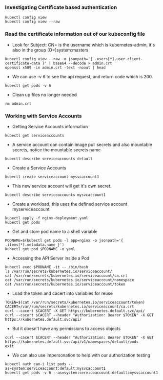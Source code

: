 ### Investigating Certificate based authentication

```shell
kubectl config view
kubectl config view --raw
```


### Read the certificate information out of our kubeconfig file

- Look for Subject: CN= is the username which is kubernetes-admin, it's also in the group (O=)system:masters

```shell
kubectl config view --raw -o jsonpath='{ .users[*].user.client-certificate-data }' | base64 --decode > admin.crt
openssl x509 -in admin.crt -text -noout | head
```

- We can use -v 6 to see the api request, and return code which is 200.

```shell
kubectl get pods -v 6
```

- Clean up files no longer needed

```shell
rm admin.crt
```



### Working with Service Accounts

- Getting Service Accounts information

```shell
kubectl get serviceaccounts
```

- A service account can contain image pull secrets and also mountable secrets, notice the mountable secrets name

```shell
kubectl describe serviceaccounts default
```

- Create a Service Accounts

```shell
kubectl create serviceaccount mysvcaccount1
```

- This new service account will get it's own secret.

```shell
kubectl describe serviceaccounts mysvcaccount1
```

- Create a workload, this uses the defined service account myserviceaccount

```shell
kubectl apply -f nginx-deployment.yaml
kubectl get pods 
```

- Get and store pod name to a shell variable

```shell
PODNAME=$(kubectl get pods -l app=nginx -o jsonpath='{ .items[*].metadata.name }')
kubectl get pod $PODNAME -o yaml
```

- Accessing the API Server inside a Pod

```shell
kubectl exec $PODNAME -it -- /bin/bash
ls /var/run/secrets/kubernetes.io/serviceaccount/
cat /var/run/secrets/kubernetes.io/serviceaccount/ca.crt 
cat /var/run/secrets/kubernetes.io/serviceaccount/namespace 
cat /var/run/secrets/kubernetes.io/serviceaccount/token 
```

- Load the token and cacert into variables for reuse

```shell
TOKEN=$(cat /var/run/secrets/kubernetes.io/serviceaccount/token)
CACERT=/var/run/secrets/kubernetes.io/serviceaccount/ca.crt
curl --cacert $CACERT -X GET https://kubernetes.default.svc/api/
curl --cacert $CACERT --header "Authorization: Bearer $TOKEN" -X GET https://kubernetes.default.svc/api/
```

- But it doesn't have any permissions to access objects

```shell
curl --cacert $CACERT --header "Authorization: Bearer $TOKEN" -X GET https://kubernetes.default.svc/api/v1/namespaces/default/pods
exit 
```

- We can also use impersonation to help with our authorization testing

```shell
kubectl auth can-i list pods --as=system:serviceaccount:default:mysvcaccount1
kubectl get pods -v 6 --as=system:serviceaccount:default:mysvcaccount1
```
